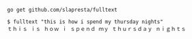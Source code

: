 `go get github.com/slapresta/fulltext`

```
$ fulltext "this is how i spend my thursday nights"
ｔｈｉｓ ｉｓ ｈｏｗ ｉ ｓｐｅｎｄ ｍｙ ｔｈｕｒｓｄａｙ ｎｉｇｈｔｓ
```
